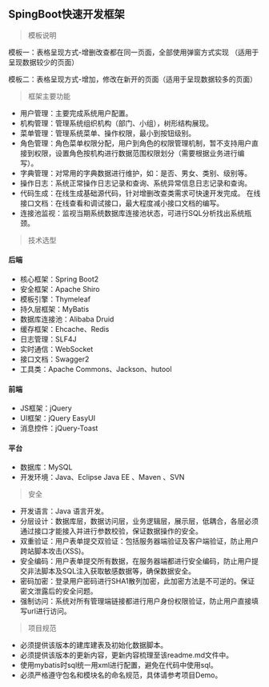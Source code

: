 ## SpingBoot快速开发框架


> 模板说明

模板一：表格呈现方式-增删改查都在同一页面，全部使用弹窗方式实现 （适用于呈现数据较少的页面）

模板二：表格呈现方式-增加，修改在新开的页面（适用于呈现数据较多的页面）



> 框架主要功能

- 用户管理：主要完成系统用户配置。
- 机构管理：管理系统组织机构（部门、小组），树形结构展现。
- 菜单管理：管理系统菜单、操作权限，最小到按钮级别。
- 角色管理：角色菜单权限分配，用户到角色的权限管理机制，暂不支持用户直接到权限，设置角色按机构进行数据范围权限划分（需要根据业务进行编写）。
- 字典管理：对常用的字典数据进行维护，如：是否、男女、类别、级别等。
- 操作日志：系统正常操作日志记录和查询、系统异常信息日志记录和查询。
- 代码生成：在线生成基础源代码，针对增删改查类需求可快速开发完成。 在线接口文档：在线查看和调试接口，最大程度减小接口文档的编写。
- 连接池监视：监视当期系统数据库连接池状态，可进行SQL分析找出系统瓶颈。


> 技术选型

#### 后端

- 核心框架：Spring Boot2
- 安全框架：Apache Shiro
- 模板引擎：Thymeleaf
- 持久层框架：MyBatis
- 数据库连接池：Alibaba Druid
- 缓存框架：Ehcache、Redis
- 日志管理：SLF4J
- 实时通信：WebSocket
- 接口文档：Swagger2
- 工具类：Apache Commons、Jackson、hutool
#### 前端

- JS框架：jQuery
- UI框架：jQuery EasyUI
- 消息控件：jQuery-Toast
#### 平台

- 数据库：MySQL
- 开发环境：Java、Eclipse Java EE 、Maven 、SVN


> 安全

- 开发语言：Java 语言开发。
- 分层设计：数据库层，数据访问层，业务逻辑层，展示层，低耦合，各层必须通过接口才能接入并进行参数校验，保证数据操作的安全。
- 双重验证：用户表单提交双验证：包括服务器端验证及客户端验证，防止用户跨站脚本攻击(XSS)。
- 安全编码：用户表单提交所有数据，在服务器端都进行安全编码，防止用户提交非法脚本及SQL注入获取敏感数据等，确保数据安全。
- 密码加密：登录用户密码进行SHA1散列加密，此加密方法是不可逆的。保证密文泄露后的安全问题。
- 强制访问：系统对所有管理端链接都进行用户身份权限验证，防止用户直接填写url进行访问。

> 项目规范
* 必须提供该版本的建库建表及初始化数据脚本。
* 必须提供该版本的更新内容，更新内容梳理至该readme.md文件中。
* 使用mybatis时sql统一用xml进行配置，避免在代码中使用sql。
* 必须严格遵守包名和模块名的命名规范，具体请参考项目Demo。


